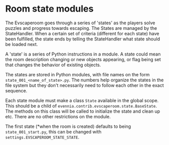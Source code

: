 # Room state modules

The Evscaperoom goes through a series of 'states' as the players solve puzzles
and progress towards escaping. The States are managed by the StateHandler. When
a certain set of criteria (different for each state) have been fulfilled, the
state ends by telling the StateHandler what state should be loaded next.

A 'state' is a series of Python instructions in a module. A state could mean
the room description changing or new objects appearing, or flag being set that
changes the behavior of existing objects.

The states are stored in Python modules, with file names on the form
`state_001_<name_of_state>.py`. The numbers help organize the states in the file
system but they don't necessarily need to follow each other in the exact
sequence.

Each state module must make a class `State` available in the global scope. This
should be a child of `evennia.contrib.evscaperoom.state.BaseState`. The
methods on this class will be called to initialize the state and clean up etc.
There are no other restrictions on the module.

The first state (*when the room is created) defaults to being `state_001_start.py`,
this can be changed with `settings.EVSCAPEROOM_STATE_STATE`.
